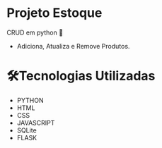 # Projeto Estoque

CRUD em python 🐍
- Adiciona, Atualiza e Remove Produtos.

# 🛠️Tecnologias Utilizadas
- PYTHON
- HTML
- CSS
- JAVASCRIPT
- SQLite
- FLASK
